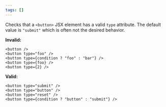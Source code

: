 ```yaml
---
tags: []
---
```


Checks that a `<button>` JSX element has a valid `type` attribute. The default
value is `"submit"` which is often not the desired behavior.

**Invalid:**

```tsx
<button />
<button type="foo" />
<button type={condition ? "foo" : "bar"} />
<button type={foo} />
<button type={2} />
```

**Valid:**

```tsx
<button type="submit" />
<button type="button" />
<button type="reset" />
<button type={condition ? "button" : "submit"} />
```

